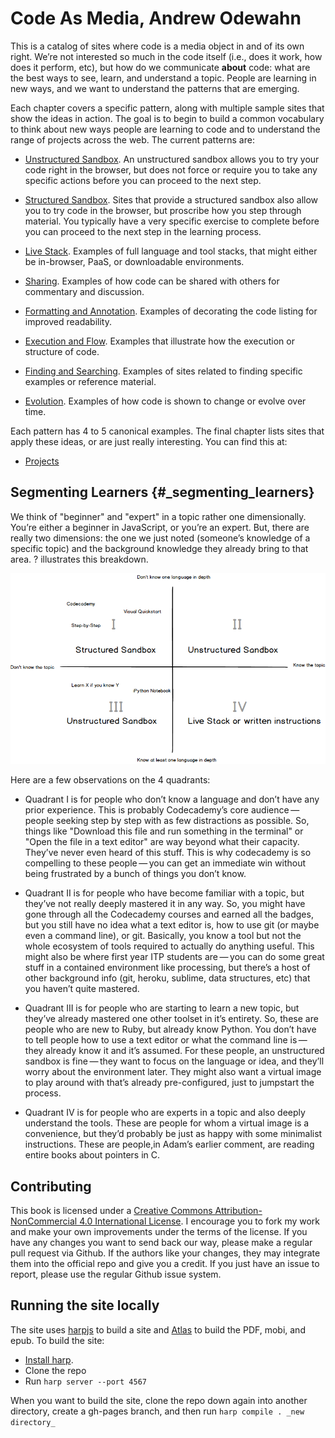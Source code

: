 # Code As Media, Andrew Odewahn

This is a catalog of sites where code is a media object in and of its
own right. We’re not interested so much in the code itself (i.e., does
it work, how does it perform, etc), but how do we communicate **about**
code: what are the best ways to see, learn, and understand a topic.
People are learning in new ways, and we want to understand the patterns
that are emerging.

Each chapter covers a specific pattern, along with multiple sample sites
that show the ideas in action. The goal is to begin to build a common
vocabulary to think about new ways people are learning to code and to
understand the range of projects across the web. The current patterns
are:

-   [Unstructured Sandbox](/unstructured_sandbox). An unstructured
    sandbox allows you to try your code right in the browser, but does
    not force or require you to take any specific actions before you can
    proceed to the next step.

-   [Structured Sandbox](/structured_sandbox). Sites that provide a
    structured sandbox also allow you to try code in the browser, but
    proscribe how you step through material. You typically have a very
    specific exercise to complete before you can proceed to the next
    step in the learning process.

-   [Live Stack](/live_stack). Examples of full language and tool
    stacks, that might either be in-browser, PaaS, or
    downloadable environments.

-   [Sharing](/sharing). Examples of how code can be shared with others
    for commentary and discussion.

-   [Formatting and Annotation](/formatting_and_annotation). Examples of
    decorating the code listing for improved readability.

-   [Execution and Flow](/execution_and_flow). Examples that illustrate
    how the execution or structure of code.

-   [Finding and Searching](/finding_and_searching). Examples of sites
    related to finding specific examples or reference material.

-   [Evolution](/evolution). Examples of how code is shown to change or
    evolve over time.

Each pattern has 4 to 5 canonical examples. The final chapter lists
sites that apply these ideas, or are just really interesting. You can
find this at:

-   [Projects](/projects)

Segmenting Learners {#_segmenting_learners}
-------------------

We think of "beginner" and "expert" in a topic rather one dimensionally.
You’re either a beginner in JavaScript, or you’re an expert. But, there
are really two dimensions: the one we just noted (someone’s knowledge of
a specific topic) and the background knowledge they already bring to
that area. ? illustrates this breakdown.

![user framework](images/user_framework.png)

Here are a few observations on the 4 quadrants:

-   Quadrant I is for people who don’t know a language and don’t have
    any prior experience. This is probably Codecademy’s core
    audience — people seeking step by step with as few distractions
    as possible. So, things like "Download this file and run something
    in the terminal" or "Open the file in a text editor" are way beyond
    what their capacity. They’ve never even heard of this stuff. This is
    why codecademy is so compelling to these people — you can get an
    immediate win without being frustrated by a bunch of things you
    don’t know.

-   Quadrant II is for people who have become familiar with a topic, but
    they’ve not really deeply mastered it in any way. So, you might have
    gone through all the Codecademy courses and earned all the badges,
    but you still have no idea what a text editor is, how to use git (or
    maybe even a command line), or git. Basically, you know a tool but
    not the whole ecosystem of tools required to actually do
    anything useful. This might also be where first year ITP students
    are — you can do some great stuff in a contained environment like
    processing, but there’s a host of other background info (git,
    heroku, sublime, data structures, etc) that you haven’t
    quite mastered.

-   Quadrant III is for people who are starting to learn a new topic,
    but they’ve already mastered one other toolset in it’s entirety. So,
    these are people who are new to Ruby, but already know Python. You
    don’t have to tell people how to use a text editor or what the
    command line is — they already know it and it’s assumed. For these
    people, an unstructured sandbox is fine — they want to focus on the
    language or idea, and they’ll worry about the environment later.
    They might also want a virtual image to play around with that’s
    already pre-configured, just to jumpstart the process.

-   Quadrant IV is for people who are experts in a topic and also deeply
    understand the tools. These are people for whom a virtual image is a
    convenience, but they’d probably be just as happy with some
    minimalist instructions. These are people,in Adam’s earlier comment,
    are reading entire books about pointers in C.

## Contributing

This book is licensed under a [Creative Commons Attribution-NonCommercial 4.0 International License](http://creativecommons.org/licenses/by-nc/4.0/).  I encourage you to fork my work and make your own improvements under the terms of the license. If you have any changes you want to send back our way, please make a regular pull request via Github. If the authors like your changes, they may integrate them into the official repo and give you a credit. If you just have an issue to report, please use the regular Github issue system.


## Running the site locally

The site uses [harpjs](http://harpjs.com/) to build a site and [Atlas](https://atlas.oreilly.com/) to build the PDF, mobi, and epub.  To build the site:

* [Install harp](http://harpjs.com/docs/quick-start).  
* Clone the repo
* Run `harp server --port 4567`

When you want to build the site, clone the repo down again into another directory, create a gh-pages branch, and then run `harp compile . _new directory_`

